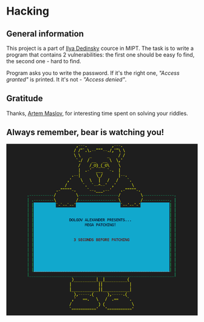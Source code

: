 # Hacking

## General information

This project is a part of [Ilya Dedinsky](https://github.com/ded32) cource in MIPT. The task is to write a program that contains 2 vulnerabilities: the first one should be easy fo find, the second one - hard to find.

Program asks you to write the password. If it's the right one, *"Access granted"* is printed. It it's not - *"Access denied"*.

## Gratitude

Thanks, [Artem Maslov](https://github.com/ArtemMaslov), for interesting time spent on solving your riddles.

## Always remember, bear is watching you!

![Bear](https://github.com/KetchuppOfficial/Hacking/blob/master/Patch/Bear.png)
